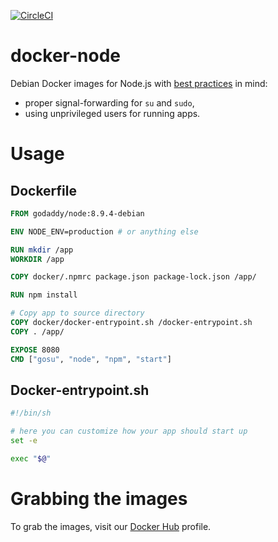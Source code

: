 [![CircleCI](https://circleci.com/gh/godaddy/docker-node/tree/master.svg?style=svg)](https://circleci.com/gh/godaddy/docker-node/tree/master)

# docker-node

Debian Docker images for Node.js with [best practices](https://docs.docker.com/engine/userguide/eng-image/dockerfile_best-practices/) in mind:

* proper signal-forwarding for `su` and `sudo`,
* using unprivileged users for running apps.

# Usage

## Dockerfile

```Dockerfile
FROM godaddy/node:8.9.4-debian

ENV NODE_ENV=production # or anything else

RUN mkdir /app
WORKDIR /app

COPY docker/.npmrc package.json package-lock.json /app/

RUN npm install

# Copy app to source directory
COPY docker/docker-entrypoint.sh /docker-entrypoint.sh
COPY . /app/

EXPOSE 8080
CMD ["gosu", "node", "npm", "start"]
```

## Docker-entrypoint.sh

```bash
#!/bin/sh

# here you can customize how your app should start up
set -e

exec "$@"
```

# Grabbing the images

To grab the images, visit our [Docker Hub](https://hub.docker.com/r/godaddy/node/) profile.
